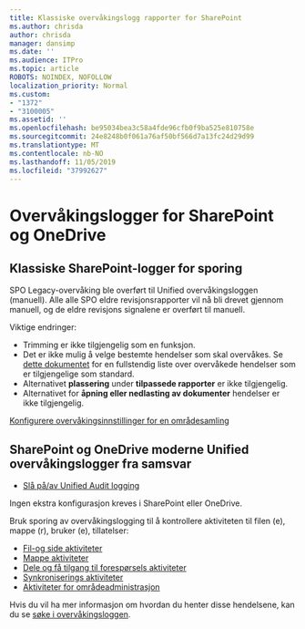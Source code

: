 ```yaml
---
title: Klassiske overvåkingslogg rapporter for SharePoint
ms.author: chrisda
author: chrisda
manager: dansimp
ms.date: ''
ms.audience: ITPro
ms.topic: article
ROBOTS: NOINDEX, NOFOLLOW
localization_priority: Normal
ms.custom:
- "1372"
- "3100005"
ms.assetid: ''
ms.openlocfilehash: be95034bea3c58a4fde96cfb0f9ba525e810758e
ms.sourcegitcommit: 24e8248b0f061a76af50bf566d7a13fc24d29d99
ms.translationtype: MT
ms.contentlocale: nb-NO
ms.lasthandoff: 11/05/2019
ms.locfileid: "37992627"
---
```

# <a name="sharepoint-and-onedrive-audit-logs"></a>Overvåkingslogger for SharePoint og OneDrive

## <a name="sharepoint-classic-audit-logs"></a>Klassiske SharePoint-logger for sporing

SPO Legacy-overvåking ble overført til Unified overvåkingsloggen (manuell). Alle alle SPO eldre revisjonsrapporter vil nå bli drevet gjennom manuell, og de eldre revisjons signalene er overført til manuell.

Viktige endringer:

* Trimming er ikke tilgjengelig som en funksjon.
* Det er ikke mulig å velge bestemte hendelser som skal overvåkes. Se [dette dokumentet](https://docs.microsoft.com/office365/securitycompliance/search-the-audit-log-in-security-and-compliance) for en fullstendig liste over overvåkede hendelser som er tilgjengelige som standard.
* Alternativet **plassering** under **tilpassede rapporter** er ikke tilgjengelig.
* Alternativet for **åpning eller nedlasting av dokumenter** hendelser er ikke tilgjengelig.

[Konfigurere overvåkingsinnstillinger for en områdesamling](https://support.office.com/article/Configure-audit-settings-for-a-site-collection-A9920C97-38C0-44F2-8BCB-4CF1E2AE22D2)

## <a name="sharepoint-and-onedrive-modern-unified-audit-logs-from-compliance"></a>SharePoint og OneDrive moderne Unified overvåkingslogger fra samsvar

* [Slå på/av Unified Audit logging](https://docs.microsoft.com/office365/securitycompliance/turn-audit-log-search-on-or-off) 

Ingen ekstra konfigurasjon kreves i SharePoint eller OneDrive.

Bruk sporing av overvåkingslogging til å kontrollere aktiviteten til filen (e), mappe (r), bruker (e), tillatelser:

* [Fil-og side aktiviteter](https://docs.microsoft.com/office365/securitycompliance/search-the-audit-log-in-security-and-compliance)
* [Mappe aktiviteter](https://docs.microsoft.com/office365/securitycompliance/search-the-audit-log-in-security-and-compliance#folder-activities)
* [Dele og få tilgang til forespørsels aktiviteter](https://docs.microsoft.com/office365/securitycompliance/search-the-audit-log-in-security-and-compliance#sharing-and-access-request-activities)
* [Synkroniserings aktiviteter](https://docs.microsoft.com/office365/securitycompliance/search-the-audit-log-in-security-and-compliance#synchronization-activities)
* [Aktiviteter for områdeadministrasjon](https://docs.microsoft.com/office365/securitycompliance/search-the-audit-log-in-security-and-compliance#site-administration-activities)

Hvis du vil ha mer informasjon om hvordan du henter disse hendelsene, kan du se [søke i overvåkingsloggen](https://docs.microsoft.com/office365/securitycompliance/search-the-audit-log-in-security-and-compliance#search-the-audit-log).
